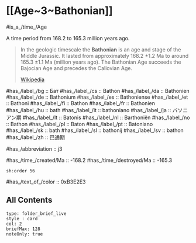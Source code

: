 # [[Age~3~Bathonian]] 

#is_a_/time_/Age 

A time period from 168.2 to 165.3 million years ago. 

> In the geologic timescale the **Bathonian** is an age and stage of the Middle Jurassic. It lasted from approximately 168.2 ±1.2 Ma to around 165.3 ±1.1 Ma (million years ago). The Bathonian Age succeeds the Bajocian Age and precedes the Callovian Age.
>
> [Wikipedia](https://en.wikipedia.org/wiki/Bathonian)

#has_/label_/bg  :: Бат
#has_/label_/cs  :: Bathon
#has_/label_/da  :: Bathonien
#has_/label_/de  :: Bathonium
#has_/label_/es  :: Bathoniense
#has_/label_/et  :: Bathoni
#has_/label_/fi  :: Bathon
#has_/label_/fr  :: Bathonien
#has_/label_/hu  :: bath
#has_/label_/it  :: bathoniano
#has_/label_/ja  :: バソニアン期
#has_/label_/lt  :: Batonis
#has_/label_/nl  :: Barthoniën
#has_/label_/no  :: Bathon
#has_/label_/pl  :: Baton
#has_/label_/pt  :: Batoniano
#has_/label_/sk  :: bath
#has_/label_/sl  :: bathonij
#has_/label_/sv  :: bathon
#has_/label_/zh  :: 巴通期

#has_/abbreviation :: j3

#has_/time_/created/Ma :: -168.2 
#has_/time_/destroyed/Ma :: -165.3 

    sh:order 56 

#has_/text_of_/color :: 0xB3E2E3

## All Contents

```ccard
type: folder_brief_live
style : card
col: 2
briefMax: 128
noteOnly: true
```


